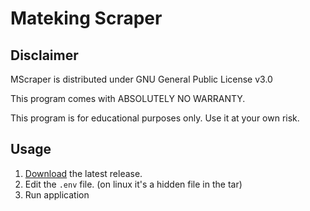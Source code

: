 # Mateking Scraper

## Disclaimer

MScraper is distributed under GNU General Public License v3.0

This program comes with ABSOLUTELY NO WARRANTY.

This program is for educational purposes only. Use it at your own risk.

## Usage

1. [Download](https://github.com/garobcsi/MathScraper/releases/latest) the latest release.
2. Edit the `.env` file. (on linux it's a hidden file in the tar)
3. Run application

